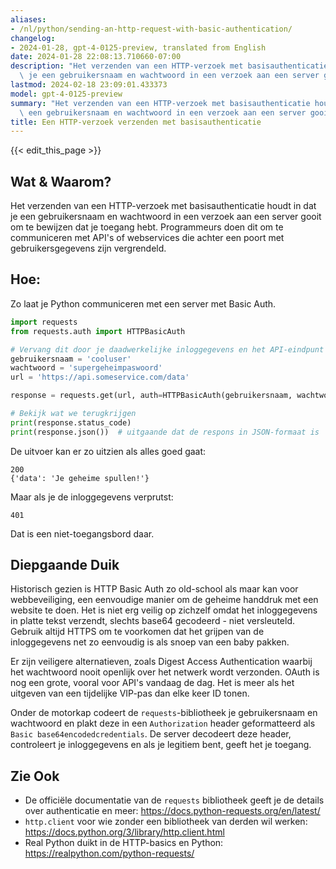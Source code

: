 ```yaml
---
aliases:
- /nl/python/sending-an-http-request-with-basic-authentication/
changelog:
- 2024-01-28, gpt-4-0125-preview, translated from English
date: 2024-01-28 22:08:13.710660-07:00
description: "Het verzenden van een HTTP-verzoek met basisauthenticatie houdt in dat\
  \ je een gebruikersnaam en wachtwoord in een verzoek aan een server gooit om te\u2026"
lastmod: 2024-02-18 23:09:01.433373
model: gpt-4-0125-preview
summary: "Het verzenden van een HTTP-verzoek met basisauthenticatie houdt in dat je\
  \ een gebruikersnaam en wachtwoord in een verzoek aan een server gooit om te\u2026"
title: Een HTTP-verzoek verzenden met basisauthenticatie
---
```


{{< edit_this_page >}}

## Wat & Waarom?

Het verzenden van een HTTP-verzoek met basisauthenticatie houdt in dat je een gebruikersnaam en wachtwoord in een verzoek aan een server gooit om te bewijzen dat je toegang hebt. Programmeurs doen dit om te communiceren met API's of webservices die achter een poort met gebruikersgegevens zijn vergrendeld.

## Hoe:

Zo laat je Python communiceren met een server met Basic Auth.

```Python
import requests
from requests.auth import HTTPBasicAuth

# Vervang dit door je daadwerkelijke inloggegevens en het API-eindpunt waar je een verzoek naar doet
gebruikersnaam = 'cooluser'
wachtwoord = 'supergeheimpaswoord'
url = 'https://api.someservice.com/data'

response = requests.get(url, auth=HTTPBasicAuth(gebruikersnaam, wachtwoord))

# Bekijk wat we terugkrijgen
print(response.status_code)
print(response.json())  # uitgaande dat de respons in JSON-formaat is
```

De uitvoer kan er zo uitzien als alles goed gaat:

```
200
{'data': 'Je geheime spullen!'}
```

Maar als je de inloggegevens verprutst:

```
401
```

Dat is een niet-toegangsbord daar.

## Diepgaande Duik

Historisch gezien is HTTP Basic Auth zo old-school als maar kan voor webbeveiliging, een eenvoudige manier om de geheime handdruk met een website te doen. Het is niet erg veilig op zichzelf omdat het inloggegevens in platte tekst verzendt, slechts base64 gecodeerd - niet versleuteld. Gebruik altijd HTTPS om te voorkomen dat het grijpen van de inloggegevens net zo eenvoudig is als snoep van een baby pakken.

Er zijn veiligere alternatieven, zoals Digest Access Authentication waarbij het wachtwoord nooit openlijk over het netwerk wordt verzonden. OAuth is nog een grote, vooral voor API's vandaag de dag. Het is meer als het uitgeven van een tijdelijke VIP-pas dan elke keer ID tonen.

Onder de motorkap codeert de `requests`-bibliotheek je gebruikersnaam en wachtwoord en plakt deze in een `Authorization` header geformatteerd als `Basic base64encodedcredentials`. De server decodeert deze header, controleert je inloggegevens en als je legitiem bent, geeft het je toegang.

## Zie Ook

- De officiële documentatie van de `requests` bibliotheek geeft je de details over authenticatie en meer: https://docs.python-requests.org/en/latest/
- `http.client` voor wie zonder een bibliotheek van derden wil werken: https://docs.python.org/3/library/http.client.html
- Real Python duikt in de HTTP-basics en Python: https://realpython.com/python-requests/

